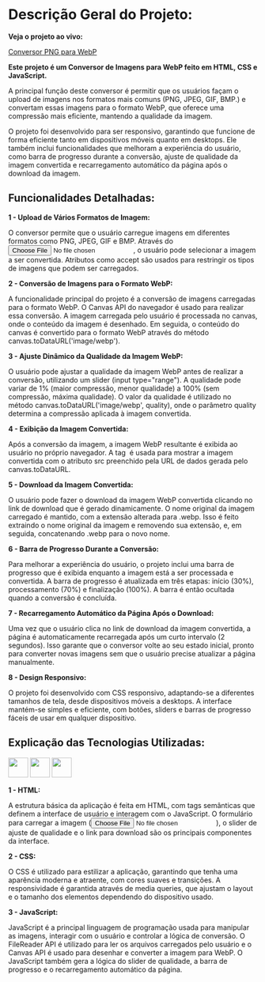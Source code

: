 # Descrição Geral do Projeto: #

**Veja o projeto ao vivo:**

[Conversor PNG para WebP](https://ninja1375.github.io/Conversor-PNG-para-WebP/)

**Este projeto é um Conversor de Imagens para WebP feito em HTML, CSS e JavaScript.**

A principal função deste conversor é permitir que os usuários façam o upload de imagens nos formatos mais comuns (PNG, JPEG, GIF, BMP.) e convertam essas imagens para o formato WebP, que oferece uma compressão mais eficiente, mantendo a qualidade da imagem.

O projeto foi desenvolvido para ser responsivo, garantindo que funcione de forma eficiente tanto em dispositivos móveis quanto em desktops. Ele também inclui funcionalidades que melhoram a experiência do usuário, como barra de progresso durante a conversão, ajuste de qualidade da imagem convertida e recarregamento automático da página após o download da imagem.

## Funcionalidades Detalhadas: ##

**1 - Upload de Vários Formatos de Imagem:**

O conversor permite que o usuário carregue imagens em diferentes formatos como PNG, JPEG, GIF e BMP. Através do <input type="file">, o usuário pode selecionar a imagem a ser convertida. Atributos como accept são usados para restringir os tipos de imagens que podem ser carregados.

**2 - Conversão de Imagens para o Formato WebP:**

A funcionalidade principal do projeto é a conversão de imagens carregadas para o formato WebP. O Canvas API do navegador é usado para realizar essa conversão. A imagem carregada pelo usuário é processada no canvas, onde o conteúdo da imagem é desenhado. Em seguida, o conteúdo do canvas é convertido para o formato WebP através do método canvas.toDataURL('image/webp').

**3 - Ajuste Dinâmico da Qualidade da Imagem WebP:**

O usuário pode ajustar a qualidade da imagem WebP antes de realizar a conversão, utilizando um slider (input type="range"). A qualidade pode variar de 1% (maior compressão, menor qualidade) a 100% (sem compressão, máxima qualidade). O valor da qualidade é utilizado no método canvas.toDataURL('image/webp', quality), onde o parâmetro quality determina a compressão aplicada à imagem convertida.

**4 - Exibição da Imagem Convertida:**

Após a conversão da imagem, a imagem WebP resultante é exibida ao usuário no próprio navegador. A tag <img> é usada para mostrar a imagem convertida com o atributo src preenchido pela URL de dados gerada pelo canvas.toDataURL.

**5 - Download da Imagem Convertida:**

O usuário pode fazer o download da imagem WebP convertida clicando no link de download que é gerado dinamicamente. O nome original da  imagem carregado é mantido, com a extensão alterada para .webp. Isso é feito extraindo o nome original da imagem e removendo sua extensão, e, em seguida, concatenando .webp para o novo nome.

**6 - Barra de Progresso Durante a Conversão:**

Para melhorar a experiência do usuário, o projeto inclui uma barra de progresso que é exibida enquanto a imagem está a ser processada e convertida. A barra de progresso é atualizada em três etapas: início (30%), processamento (70%) e finalização (100%). A barra é então ocultada quando a conversão é concluída.

**7 - Recarregamento Automático da Página Após o Download:**

Uma vez que o usuário clica no link de download da imagem convertida, a página é automaticamente recarregada após um curto intervalo (2 segundos). Isso garante que o conversor volte ao seu estado inicial, pronto para converter novas imagens sem que o usuário precise atualizar a página manualmente.

**8 - Design Responsivo:**

O projeto foi desenvolvido com CSS responsivo, adaptando-se a diferentes tamanhos de tela, desde dispositivos móveis a desktops. A interface mantém-se simples e eficiente, com botões, sliders e barras de progresso fáceis de usar em qualquer dispositivo.

## Explicação das Tecnologias Utilizadas:


 <a href="https://programartudo.blogspot.com/2024/11/html-tudo-o-que-precisa-para-comecar.html" target="_blank"><img loading="lazy" src="https://cdn.jsdelivr.net/gh/devicons/devicon/icons/html5/html5-original.svg" width="40" height="40"/></a> <a href="https://programartudo.blogspot.com/2024/11/css-como-dar-estilo-ao-teu-website.html" target="_blank"><img loading="lazy" src="https://cdn.jsdelivr.net/gh/devicons/devicon/icons/css3/css3-original.svg" width="40" height="40"/></a> <a href="https://programartudo.blogspot.com/2024/11/javascript-linguagem-dinamica-da-web.html" target="_blank"><img loading="lazy" src="https://cdn.jsdelivr.net/gh/devicons/devicon/icons/javascript/javascript-original.svg" width="40" height="40"/></a>


**1 - HTML:**

A estrutura básica da aplicação é feita em HTML, com tags semânticas que definem a interface de usuário e interagem com o JavaScript. O formulário para carregar a imagem (<input type="file">), o slider de ajuste de qualidade e o link para download são os principais componentes da interface.

**2 - CSS:**

O CSS é utilizado para estilizar a aplicação, garantindo que tenha uma aparência moderna e atraente, com cores suaves e transições. A responsividade é garantida através de media queries, que ajustam o layout e o tamanho dos elementos dependendo do dispositivo usado.

**3 - JavaScript:**

JavaScript é a principal linguagem de programação usada para manipular as imagens, interagir com o usuário e controlar a lógica de conversão. O FileReader API é utilizado para ler os arquivos carregados pelo usuário e o Canvas API é usado para desenhar e converter a imagem para WebP. O JavaScript também gera a lógica do slider de qualidade, a barra de progresso e o recarregamento automático da página.
